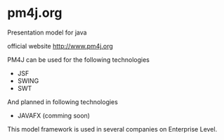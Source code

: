 pm4j.org
========

Presentation model for java

official website http://www.pm4j.org

PM4J can be used for the following technologies

 - JSF
 - SWING
 - SWT

And planned in following technologies

 - JAVAFX (comming soon)

This model framework is used in several companies on Enterprise Level.



